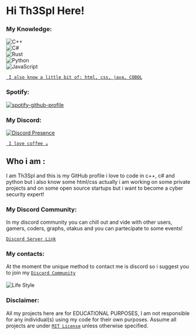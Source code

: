 # Hi Th3Spl Here!

### My Knowledge:
![C++](https://img.shields.io/badge/c++-%2300599C.svg?style=for-the-badge&logo=c%2B%2B&logoColor=white)
<br />
![C#](https://img.shields.io/badge/c%23-%23239120.svg?style=for-the-badge&logo=c-sharp&logoColor=white)
<br />
![Rust](https://img.shields.io/badge/rust-%23000000.svg?style=for-the-badge&logo=rust&logoColor=white) 
<br />
![Python](https://img.shields.io/badge/python-3670A0?style=for-the-badge&logo=python&logoColor=ffdd54)
<br />
![JavaScript](https://img.shields.io/badge/javascript-%23323330.svg?style=for-the-badge&logo=javascript&logoColor=%23F7DF1E)


[` I also know a little bit of: html, css, java, COBOL`]('https://github.com/Th3Spl')

### Spotify:
[![spotify-github-profile](https://spotify-github-profile.vercel.app/api/view?uid=31e2zm5f74xifzyo73v62bg6kp7a&cover_image=true&theme=natemoo-re&bar_color=1138d4&bar_color_cover=false)](https://spotify-github-profile.vercel.app/api/view?uid=31e2zm5f74xifzyo73v62bg6kp7a&redirect=true)

### My Discord:
[![Discord Presence](https://lanyard.cnrad.dev/api/720879703598039131?idleMessage=currently+idling!&hideDiscrim=true&bg=161b22)](https://discord.com/users/720879703598039131)

[` I love coffee ☕`]('https://github.com/Th3Spl')

## Who i am :
I am Th3Spl and this is my GitHub profile
i love to code in c++, c# and python but i also 
know some html/css actually i am working on some 
private projects and on some open source startups
but i want to become a cyber security expert!

### My Discord Community:
In my discord community you can chill out and vide with other 
users, gamers, coders, graphs, otakus and you can partecipate
to some events!

[`Discord Server Link`](https://discord.gg/635ysHGDG6)

### My contacts:
At the moment the unique method to 
contact me is discord so i suggest you to join
my [`Discord Community`](https://github.com/Th3Spl/Th3Spl/blob/main/README.md#hi-th3spl-here)
<br />
<br />
![Life Style](https://i.imgur.com/2Rn7HYe.png)
### Disclaimer:
All my projects here are for EDUCATIONAL PURPOSES, I am not responsible for any individual(s) using my code for their own purposes. Assume all projects are under [`MIT License`](https://opensource.org/licenses/MIT) unless otherwise specified.
